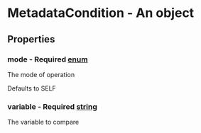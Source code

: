 

# MetadataCondition - An object



## Properties



### mode - Required [enum](enum)



 The mode of operation



Defaults to SELF



### variable - Required [string](string)



 The variable to compare

